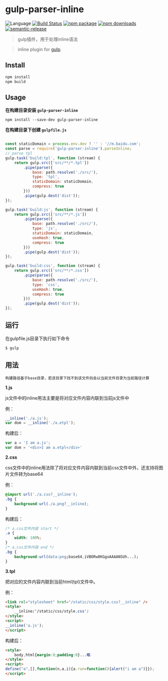 # gulp-parser-inline
![Language](https://img.shields.io/badge/-TypeScript-blue.svg)
[![Build Status](https://travis-ci.org/searchfe/gulp-parser-inline.svg?branch=master)](https://travis-ci.org/searchfe/gulp-parser-inline)
[![npm package](https://img.shields.io/npm/v/gulp-parser-inline.svg)](https://www.npmjs.org/package/gulp-parser-inline)
[![npm downloads](http://img.shields.io/npm/dm/gulp-parser-inline.svg)](https://www.npmjs.org/package/gulp-parser-inline)
[![semantic-release](https://img.shields.io/badge/%20%20%F0%9F%93%A6%F0%9F%9A%80-semantic--release-e10079.svg)](https://github.com/semantic-release/semantic-release)

> gulp插件，用于处理inline语法

> inline plugin for [gulp](https://github.com/wearefractal/gulp).

## Install

```bash
npm install
npm build

```

## Usage

**在构建目录安装 `gulp-parser-inline`**

```shell
npm install --save-dev gulp-parser-inline
```
**在构建目录下创建 `gulpfile.js`**

```javascript

const staticDomain = process.env.dev ? '' : '//m.baidu.com';
const parse = require('gulp-parser-inline').parseInline;
// parse tpl
gulp.task('build:tpl', function (stream) {
    return gulp.src(['src/**/*.tpl'])
        .pipe(parse({
            base: path.resolve('./src/'),
            type: 'tpl',
            staticDomain: staticDomain,
            compress: true
        }))
        .pipe(gulp.dest('dist'));
});

gulp.task('build:js', function (stream) {
    return gulp.src(['src/**/*.js'])
        .pipe(parse({
            base: path.resolve('./src/'),
            type: 'js',
            staticDomain: staticDomain,
            useHash: true,
            compress: true
        }))
        .pipe(gulp.dest('dist'));
});

gulp.task('build:css', function (stream) {
    return gulp.src(['src/**/*.css'])
        .pipe(parse({
            base: path.resolve('./src/'),
            type: 'css',
            useHash: true,
            compress: true
        }))
        .pipe(gulp.dest('dist'));
});

```

## 运行

在gulpfile.js目录下执行如下命令

```js
$ gulp
```

## 用法
    构建路径基于base目录，若该目录下找不到该文件则会以当前文件目录为当前路径计算

**1.js**

js文件中的inline用法主要是将对应文件内容内联到当前js文件中

例：
```js
__inline('./a.js');
var dom = __inline('./a.etpl');
```
构建后：
```js
var a = 'I am a.js';
var dom = '<div>I am a.etpl</div>'
```

**2.css**

css文件中的inline用法除了将对应文件内容内联到当前css文件中外，还支持将图片文件转为base64

例：

```css
@import url('./a.css?__inline');
.bg {
    background:url(./a.png?__inline);
}
```
构建后：
```css
/* a.css文件内容 start */
.a {
    width: 100%;
}
/* a.css文件内容 end */
.bg {
    background:url(data:png;base64,iVBORw0KGgoAAAANSUh...);
}
```

**3.tpl**

把对应的文件内容内联到当前html(tpl)文件中。

例：
```html
<link rel="stylesheet" href="/static/css/style.css?__inline" /> 
<style>
	__inline('/static/css/style.css')
</style>
<script>
__inline('a.js');
</script>
```
构建后：
```html
<style>
	body,html{margin:0;padding:0}...略
</style>
<script>
define("a",[],function(n,a,i){a.run=function(){alert("i am a")}});
</script>
```
